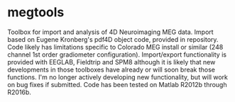 # megtools
Toolbox for import and analysis of 4D Neuroimaging MEG data. Import based on Eugene Kronberg's pdf4D object code, provided in repository. Code likely has limitations specific to Colorado MEG install or similar (248 channel 1st order gradiometer configuration). Import/export functionality is provided with EEGLAB, Fieldtrip and SPM8 although it is likely that new developments in those toolboxes have already or will soon break those functions. I'm no longer actively developing new functionality, but will work on bug fixes if submitted. Code has been tested on Matlab R2012b through R2016b.